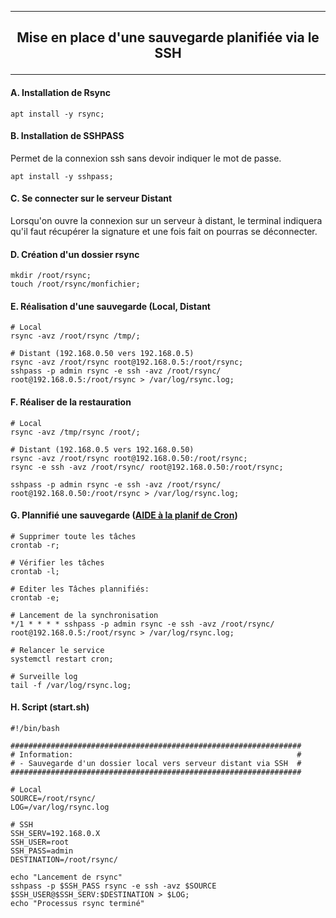 ---------------------------------------------------------------------------------------------------------------------------------------------------------------------
## <p align='center'> Mise en place d'une sauvegarde planifiée via le SSH</p>


---------------------------------------------------------------------------------------------------------------------------------------------------------------------
#### A. Installation de Rsync
```
apt install -y rsync;
```

#### B. Installation de SSHPASS
Permet de la connexion ssh sans devoir indiquer le mot de passe.
```
apt install -y sshpass;
```

#### C. Se connecter sur le serveur Distant
Lorsqu'on ouvre la connexion sur un serveur à distant, le terminal indiquera qu'il faut récupérer la signature et une fois fait on pourras se déconnecter.


#### D. Création d'un dossier rsync
```
mkdir /root/rsync;
touch /root/rsync/monfichier;
```

#### E. Réalisation d'une sauvegarde (Local, Distant
```
# Local
rsync -avz /root/rsync /tmp/;

# Distant (192.168.0.50 vers 192.168.0.5)
rsync -avz /root/rsync root@192.168.0.5:/root/rsync;
sshpass -p admin rsync -e ssh -avz /root/rsync/ root@192.168.0.5:/root/rsync > /var/log/rsync.log;
```

#### F. Réaliser de la restauration
```
# Local
rsync -avz /tmp/rsync /root/;

# Distant (192.168.0.5 vers 192.168.0.50)
rsync -avz /root/rsync root@192.168.0.50:/root/rsync;
rsync -e ssh -avz /root/rsync/ root@192.168.0.50:/root/rsync;

sshpass -p admin rsync -e ssh -avz /root/rsync/ root@192.168.0.50:/root/rsync > /var/log/rsync.log;
```

#### G. Plannifié une sauvegarde ([AIDE à la planif de Cron](https://crontab.guru/))
```
# Supprimer toute les tâches
crontab -r;

# Vérifier les tâches
crontab -l;

# Editer les Tâches plannifiés:
crontab -e;

# Lancement de la synchronisation
*/1 * * * * sshpass -p admin rsync -e ssh -avz /root/rsync/ root@192.168.0.5:/root/rsync > /var/log/rsync.log;

# Relancer le service
systemctl restart cron;

# Surveille log
tail -f /var/log/rsync.log;
```

#### H. Script (start.sh)
```
#!/bin/bash

#################################################################
# Information:                                                  #
# - Sauvegarde d'un dossier local vers serveur distant via SSH  #
#################################################################

# Local
SOURCE=/root/rsync/
LOG=/var/log/rsync.log

# SSH
SSH_SERV=192.168.0.X
SSH_USER=root
SSH_PASS=admin
DESTINATION=/root/rsync/

echo "Lancement de rsync"
sshpass -p $SSH_PASS rsync -e ssh -avz $SOURCE $SSH_USER@$SSH_SERV:$DESTINATION > $LOG;
echo "Processus rsync terminé"
```
